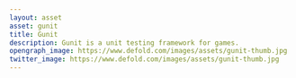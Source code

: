 ```yaml
---
layout: asset
asset: gunit
title: Gunit
description: Gunit is a unit testing framework for games.
opengraph_image: https://www.defold.com/images/assets/gunit-thumb.jpg
twitter_image: https://www.defold.com/images/assets/gunit-thumb.jpg
---
```

